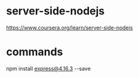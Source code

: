 # server-side-nodejs

https://www.coursera.org/learn/server-side-nodejs

# commands

npm install express@4.16.3 --save
